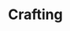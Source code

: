 ---
layout: default
title: Crafting
nav_order: 10
has_children: true
description: Crafting Index
---